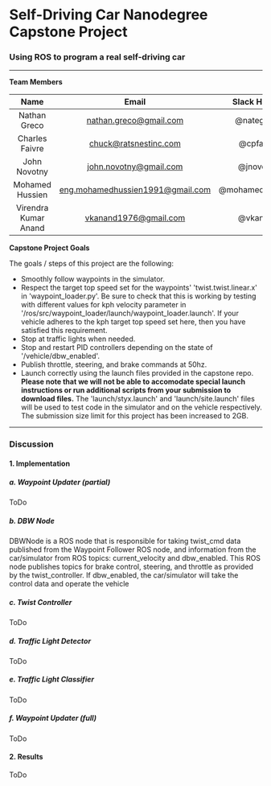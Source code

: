 # **Self-Driving Car Nanodegree Capstone Project**

### Using ROS to program a real self-driving car

---

**Team Members**

| Name                 | Email                            | Slack Handle     | Node             |
|:--------------------:|:--------------------------------:|:----------------:|:----------------:|
| Nathan Greco         | nathan.greco@gmail.com           | @nategreco       | waypoint_updater |
| Charles Faivre       | chuck@ratsnestinc.com            | @cpfaivre        | dbw_node         |
| John Novotny         | john.novotny@gmail.com           | @jnovotny        | twist_controler  |
| Mohamed Hussien      | eng.mohamedhussien1991@gmail.com | @mohamed_hussien | tl_detector      |
| Virendra Kumar Anand | vkanand1976@gmail.com            | @vkanand         | tl_classifier    |

**Capstone Project Goals**

The goals / steps of this project are the following:

* Smoothly follow waypoints in the simulator.
* Respect the target top speed set for the waypoints' 'twist.twist.linear.x' in 'waypoint_loader.py'. Be sure to check that this is working by testing with different values for kph velocity parameter in '/ros/src/waypoint_loader/launch/waypoint_loader.launch'. If your vehicle adheres to the kph target top speed set here, then you have satisfied this requirement.
* Stop at traffic lights when needed.
* Stop and restart PID controllers depending on the state of '/vehicle/dbw_enabled'.
* Publish throttle, steering, and brake commands at 50hz.
* Launch correctly using the launch files provided in the capstone repo. **Please note that we will not be able to accomodate special launch instructions or run additional scripts from your submission to download files.** The 'launch/styx.launch' and 'launch/site.launch' files will be used to test code in the simulator and on the vehicle respectively. The submission size limit for this project has been increased to 2GB.

[//]: # (Image References)

---

### Discussion

#### 1. Implementation

##### a. Waypoint Updater (partial)

ToDo

##### b. DBW Node

DBWNode is a ROS node that is responsible for taking twist_cmd data published from the Waypoint Follower ROS node, and information from the car/simulator from ROS topics: current_velocity and dbw_enabled. This ROS node publishes topics for brake control, steering, and throttle as provided by the twist_controller. If dbw_enabled, the car/simulator will take the control data and operate the vehicle

##### c. Twist Controller

ToDo

##### d. Traffic Light Detector

ToDo

##### e. Traffic Light Classifier

ToDo

##### f. Waypoint Updater (full)

ToDo


#### 2. Results

ToDo

